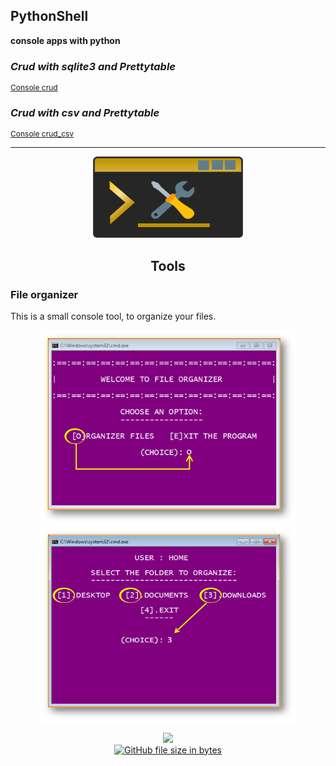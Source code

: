 ## PythonShell

**console apps with python**  


### *Crud with sqlite3 and Prettytable*
<p style="font-size:12px;">
  <a href="./crud_sqlite3">Console crud</a>
</p>


### *Crud with csv and Prettytable*
<p style="font-size:12px;">
  <a href="./Crud_Csv">Console crud_csv</a>
</p>

<hr>

<p align="center">
	<img src="assets/tools_console.png" width="240" height="130">
</p>


<h2 align="center">Tools</h2> 



### File organizer


This is a small console tool, to organize your files.

<p align="center">
	<img src="file_organizer/assets/screen1.png" width="410">
	<img src="file_organizer/assets/screen2.png" width="410" height="312">
</p>

<p align="center">

  <a href="./file_organizer">
	<img src="file_organizer/assets/app.ico" width="40"><br>
  	<img alt="GitHub file size in bytes" src="https://img.shields.io/github/size/EniDev911/PythonShell/file_organizer/main.py?color=darkorange&logo=files&style=flat-square&logoColor=yellow">
  </a>
</p>
